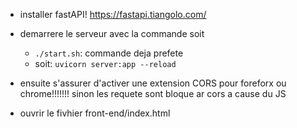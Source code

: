 - installer fastAPI! https://fastapi.tiangolo.com/

- demarrere le serveur avec la commande soit
    - `./start.sh`: commande deja prefete
    - soit: `uvicorn server:app --reload`

- ensuite s'assurer d'activer une extension CORS pour foreforx ou chrome!!!!!!!
    sinon les requete sont bloque ar cors a cause du JS


-  ouvrir le fivhier front-end/index.html